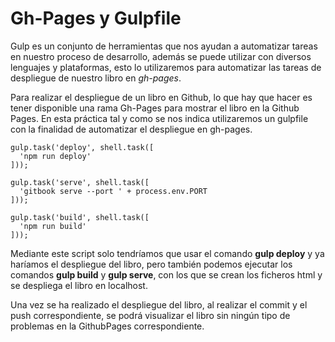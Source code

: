 # Gh-Pages y Gulpfile

Gulp es un conjunto de herramientas que nos ayudan a automatizar tareas en nuestro proceso de desarrollo, además se puede utilizar con diversos lenguajes y plataformas, esto lo utilizaremos para automatizar las tareas de despliegue de nuestro libro en _gh-pages_.


Para realizar el despliegue de un libro en Github, lo que hay que  hacer es tener disponible una rama Gh-Pages para mostrar el libro en la Github Pages. En esta práctica tal y como se nos indica utilizaremos un gulpfile con la finalidad de automatizar el despliegue en gh-pages.

```
gulp.task('deploy', shell.task([
  'npm run deploy'
]));

gulp.task('serve', shell.task([
  'gitbook serve --port ' + process.env.PORT
]));

gulp.task('build', shell.task([
  'npm run build'
]));
```


Mediante este script solo tendríamos que usar el comando **gulp deploy** y ya haríamos el despliegue del libro, pero también podemos ejecutar los comandos **gulp build** y **gulp serve**, con los que se crean los ficheros html y se despliega el libro en localhost.

Una vez se ha realizado el despliegue del libro, al realizar el commit y el push correspondiente, se podrá visualizar el libro sin ningún tipo de problemas en la GithubPages correspondiente.

